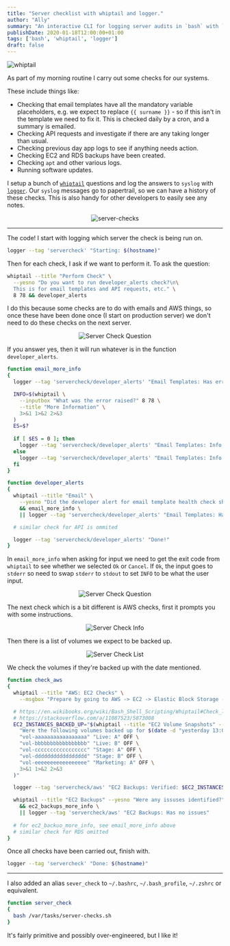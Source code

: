 ```yaml
---
title: "Server checklist with whiptail and logger."
author: "Ally"
summary: "An interactive CLI for logging server audits in `bash` with `whiptail `and `logger`."
publishDate: 2020-01-18T12:00:00+01:00
tags: ['bash', 'whiptail', 'logger']
draft: false
---
```


![whiptail](/img/articles/server-checks/screens/whiptail.png)

As part of my morning routine I carry out some checks for our systems.

These include things like:

* Checking that email templates have all the mandatory variable placeholders, e.g. we expect to replace `{{ surname }}` - so if this isn't in the template we need to fix it. This is checked daily by a cron, and a summary is emailed.
* Checking API requests and investigate if there are any taking longer than usual.
* Checking previous day app logs to see if anything needs action.
* Checking EC2 and RDS backups have been created.
* Checking `apt` and other various logs.
* Running software updates.

I setup a bunch of [`whiptail`](https://en.wikibooks.org/wiki/Bash_Shell_Scripting/Whiptail) questions and log the answers to `syslog` with [`logger`](https://linux.die.net/man/1/logger). Our `syslog` messages go to papertrail, so we can have a history of these checks. This is also handy for other developers to easily see any notes.

<center>

![server-checks](/img/articles/server-checks/server-checks.png)

</center>

---

The code! I start with logging which server the check is being run on.

```bash
logger --tag 'servercheck' "Starting: $(hostname)"
```

Then for each check, I ask if we want to perform it. To ask the question:

```bash
whiptail --title "Perform Check" \
  --yesno "Do you want to run developer_alerts check?\n\
  This is for email templates and API requests, etc." \
  8 78 && developer_alerts
```

I do this because some checks are to do with emails and AWS things, so once these have been done once (I start on production server)
we don't need to do these checks on the next server.

<center>

![Server Check Question](/img/articles/server-checks/screens/01.png)

</center>

If you answer yes, then it will run whatever is in the function `developer_alerts`.

```bash
function email_more_info
{
  logger --tag 'servercheck/developer_alerts' "Email Templates: Has errors"

  INFO=$(whiptail \
    --inputbox "What was the error raised?" 8 78 \
    --title "More Information" \
    3>&1 1>&2 2>&3
  )
  ES=$?
  
  if [ $ES = 0 ]; then
    logger --tag 'servercheck/developer_alerts' "Email Templates: Info: $INFO"
  else
    logger --tag 'servercheck/developer_alerts' "Email Templates: Info: none given"
  fi
}

function developer_alerts
{
  whiptail --title "Email" \
    --yesno "Did the developer alert for email template health check show any errors?" 8 78 \
    && email_more_info \
    || logger --tag 'servercheck/developer_alerts' "Email Templates: Has no issues"

  # similar check for API is ommited

  logger --tag 'servercheck/developer_alerts' "Done!"
}
```

In `email_more_info` when asking for input we need to get the exit code from `whiptail` to see whether we selected `Ok` or `Cancel`.
If `Ok`, the input goes to `stderr` so need to swap `stderr` to `stdout` to set `INFO` to be what the user input.

<center>

![Server Check Question](/img/articles/server-checks/screens/04.png)

</center>

The next check which is a bit different is AWS checks, first it prompts you with some instructions.

<center>

![Server Check Info](/img/articles/server-checks/screens/02.png)

</center>

Then there is a list of volumes we expect to be backed up.

<center>

![Server Check List](/img/articles/server-checks/screens/03.png)

</center>

We check the volumes if they're backed up with the date mentioned.

```bash
function check_aws
{
  whiptail --title "AWS: EC2 Checks" \
    --msgbox "Prepare by going to AWS -> EC2 -> Elastic Block Storage -> Snapshots" 8 78

  # https://en.wikibooks.org/wiki/Bash_Shell_Scripting/Whiptail#Check_list
  # https://stackoverflow.com/a/11087523/5873008
  EC2_INSTANCES_BACKED_UP="$(whiptail --title "EC2 Volume Snapshots" --checklist \
    "Were the following volumes backed up for $(date -d "yesterday 13:00" '+%d/%m/%Y') " 20 78 8 \
    "vol-aaaaaaaaaaaaaaaaa" "Live: A" OFF \
    "vol-bbbbbbbbbbbbbbbbb" "Live: B" OFF \
    "vol-ccccccccccccccccc" "Stage: A" OFF \
    "vol-ddddddddddddddddd" "Stage: B" OFF \
    "vol-eeeeeeeeeeeeeeeee" "Marketing: A" OFF \
    3>&1 1>&2 2>&3
  )"

  logger --tag 'servercheck/aws' "EC2 Backups: Verified: $EC2_INSTANCES_BACKED_UP"

  whiptail --title "EC2 Backups" --yesno "Were any issuses identified?" 8 78 \
    && ec2_backups_more_info \
    || logger --tag 'servercheck/aws' "EC2 Backups: Has no issues"
   
  # for ec2_backuo_more_info, see email_more_info above
  # similar check for RDS omitted
}
```

Once all checks have been carried out, finish with.

```bash
logger --tag 'servercheck' "Done: $(hostname)"
```

---

I also added an alias `sever_check` to `~/.bashrc`, `~/.bash_profile`, `~/.zshrc` or equivalent.
 
```bash
function server_check
{
  bash /var/tasks/server-checks.sh
}
```

It's fairly primitive and possibly over-engineered, but I like it!
